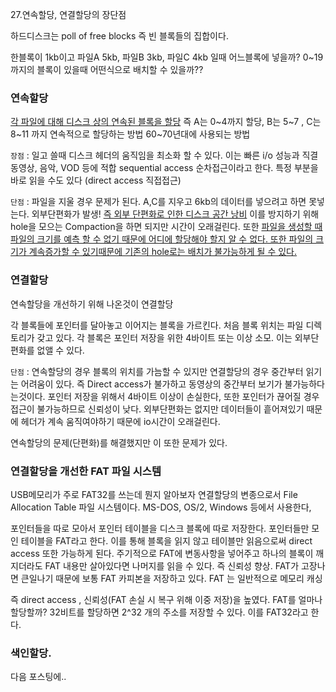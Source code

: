 27.연속할당, 연결할당의 장단점

하드디스크는 poll of free blocks 즉 빈 블록들의 집합이다. 

한블록이 1kb이고 파일A 5kb, 파일B 3kb, 파일C 4kb 일때 어느블록에 넣을까?
0~19까지의 블록이 있을때 어떤식으로 배치할 수 있을까??


### 연속할당
<u>각 파일에 대해 디스크 상의 연속된 블록을 할당</u>
즉 A는 0~4까지 할당, B는 5~7 , C는 8~11 까지 연속적으로 할당하는 방법
60~70년대에 사용되는 방법

`장점` : 일고 쓸때 디스크 헤더의 움직임을 최소화 할 수 있다. 이는 빠른 i/o 성능과 직결
동영상, 음악, VOD 등에 적합
sequential access 순차접근이라고 한다.
특정 부분을 바로 읽을 수도 있다 (direct access 직접접근)

`단점` : 파일을 지울 경우 문제가 된다. A,C를 지우고 6kb의 데이터를 넣으려고 하면 못넣는다. 외부단편화가 발생!
<u>즉 외부 단편화로 인한 디스크 공간 낭비</u> 
이를 방지하기 위해 hole을 모으는 Compaction을 하면 되지만 시간이 오래걸린다.
또한 <u>파일을 생성할 때 파일의 크기를 예측 할 수 없기 때문에 어디에 할당해야 할지 알 수 없다. 또한 파일의 크기가 계속증가할 수 있기때문에 기존의 hole로는 배치가 불가능하게 될 수 있다.</u>

### 연결할당
연속할당을 개선하기 위해 나온것이 연결할당


각 블록들에 포인터를 달아놓고 이어지는 블록을 가르킨다. 처음 블록 위치는 파일 디렉토리가 갖고 있다. 각 블록은 포인터 저장을 위한 4바이트 또는 이상 소모. 이는 외부단편화를 없앨 수 있다.

`단점` : 연속할당의 경우 블록의 위치를 가늠할 수 있지만 연결할당의 경우 중간부터 읽기는 어려움이 있다. 즉 Direct access가 불가하고 동영상의 중간부터 보기가 불가능하다는것이다. 포인터 저장을 위해서 4바이트 이상이 손실한다, 또한 포인터가 끊어질 경우 접근이 불가능하므로 신뢰성이 낮다. 외부단편화는 없지만 데이터들이 흩어져있기 때문에 헤더가 계속 움직여야하기 때문에 io시간이 오래걸린다.

연속할당의 문제(단편화)를 해결했지만 이 또한 문제가 있다. 

### 연결할당을 개선한 FAT 파일 시스템
USB메모리가 주로 FAT32를 쓰는데 뭔지 알아보자
연결할당의 변종으로서 File Allocation Table 파일 시스템이다. MS-DOS, OS/2, Windows 등에서 사용한다,

포인터들을 따로 모아서 포인터 테이블을 디스크 블록에 따로 저장한다. 포인터들만 모인 테이블을 FAT라고 한다. 이를 통해 블록을 읽지 않고 테이블만 읽음으로써 direct access 또한 가능하게 된다. 주기적으로 FAT에 변동사항을 넣어주고 하나의 블록이 깨지더라도 FAT 내용만 살아있다면 나머지를 읽을 수 있다. 즉 신뢰성 향상. FAT가 고장나면 큰일나기 때문에 보통 FAT 카피본을 저장하고 있다. FAT 는 일반적으로 메모리 캐싱

즉 direct access , 신뢰성(FAT 손실 시 복구 위해 이중 저장)을 높였다.
FAT를 얼마나 할당할까? 32비트를 할당하면 2^32 개의 주소를 저장할 수 있다. 이를 FAT32라고 한다.


### 색인할당.
다음 포스팅에..






















